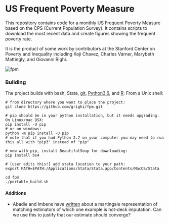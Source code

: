 
# US Frequent Poverty Measure
This repository contains code for a monthly US Frequent Poverty Measure based on the CPS (Current Population Survey). It contains scripts to download the most recent data and create figures showing the frequent poverty rate. 

It is the product of some work by contributors at the Stanford Center on Poverty and Inequality including Koji Chavez, Charles Varner, Marybeth Mattingly, and Giovanni Righi. 

![fpm](https://github.com/grighi/fpm/output_100.png "most recent version")


### Building

The project builds with bash, Stata, [git](https://git-for-windows.github.io/), [Python3.6](https://www.python.org/downloads/), and [R](https://cran.r-project.org/doc/FAQ/R-FAQ.html#How-can-R-be-installed_003f). From a Unix shell:

```
# from directory where you want to place the project:
git clone https://github.com/grighi/fpm.git

# pip should be in your python installation, but it needs upgrading. On Linux/mac OSX:
pip install -U pip
# or on windows:
python -m pip install -U pip
# note that if you had Python 2.7 on your computer you may need to run this all with "pip3" instead of "pip"

# now with pip, install BeautifulSoup for downloading:
pip install bs4

# [user edits this!] add stata location to your path:
export PATH=$PATH:/Applications/Stata/Stata.app/Contents/MacOS/Stata

cd fpm
./portable_build.sh
```
#### Additions
* Abadie and Imbens have [written](https://economics.mit.edu/files/13159) about a martingale representation of matching estimators of which one example is hot-deck imputation. Can we use this to justify that our estimate should converge?

